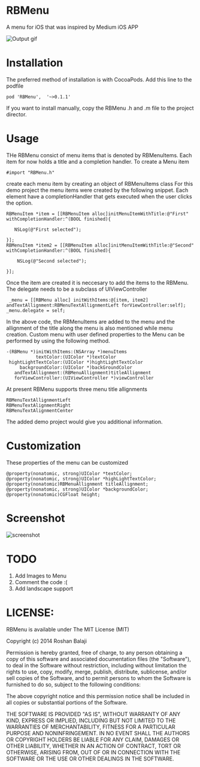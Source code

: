 RBMenu
======

A menu for iOS that was inspired by Medium iOS APP

![Output gif](https://raw.githubusercontent.com/RoshanNindrai/RBMenu/master/Screen%20Shot/RBMenuDemo.gif)


Installation
======

The preferred method of installation is with CocoaPods. Add this line to the podfile

    pod 'RBMenu',  '~>0.1.1'
    
If you want to install manually, copy the RBMenu .h and .m file to the project director.

Usage
======

THe RBMenu consict of menu items that is denoted by RBMenuItems. Each item for now holds a title and a completion handler. To create a Menu item 

    #import "RBMenu.h"
        
create each menu item by creating an object of RBMenuItems class For this demo project the menu items were created by the following snippet. Each element have a completionHandler that gets executed when the user clicks the option.

    RBMenuItem *item = [[RBMenuItem alloc]initMenuItemWithTitle:@"First" withCompletionHandler:^(BOOL finished){
        
       NSLog(@"First selected");
        
    }];
    RBMenuItem *item2 = [[RBMenuItem alloc]initMenuItemWithTitle:@"Second" withCompletionHandler:^(BOOL finished){
        
        NSLog(@"Second selected");
        
    }];

    
Once the item are created it is neccesary to add the items to the RBMenu. The delegate needs to be a subclass of UIViewController

     _menu = [[RBMenu alloc] initWithItems:@[item, item2] andTextAllignment:RBMenuTextAllignmentLeft forViewController:self];
    _menu.delegate = self;
    
In the above code, the RBMenuItems are added to the menu and the allignment of the title along the menu is also mentioned while menu creation. Custom menu with user defined properties to the Menu can be performed by using the following method.

    -(RBMenu *)initWithItems:(NSArray *)menuItems
               textColor:(UIColor *)textColor
     hightLightTextColor:(UIColor *)hightLightTextColor
         backgroundColor:(UIColor *)backGroundColor
       andTextAllignment:(RBMenuAllignment)titleAllignment
       forViewController:(UIViewController *)viewController

At present RBMenu supports three menu title allignments 

    RBMenuTextAllignmentLeft
    RBMenuTextAlignmentRight
    RBMenuTextAlignmentCenter

The added demo project would give you additional information. 

Customization
======

These properties of the menu can be customized

    @property(nonatomic, strong)UIColor *textColor;
    @property(nonatomic, strong)UIColor *highLightTextColor;
    @property(nonatomic)RBMenuAllignment titleAllignment;
    @property(nonatomic, strong)UIColor *backgroundColor;
    @property(nonatomic)CGFloat height;
    

Screenshot
======

![screenshot](https://raw.githubusercontent.com/RoshanNindrai/RBMenu/master/Screen%20Shot/Screen_Shot.png)



TODO
======

1. Add Images to Menu
2. Comment the code :(
3. Add landscape support

LICENSE:
============
  RBMenu is available under The MIT License (MIT)

Copyright (c) 2014 Roshan Balaji

Permission is hereby granted, free of charge, to any person obtaining a copy
of this software and associated documentation files (the "Software"), to deal
in the Software without restriction, including without limitation the rights
to use, copy, modify, merge, publish, distribute, sublicense, and/or sell
copies of the Software, and to permit persons to whom the Software is
furnished to do so, subject to the following conditions:

The above copyright notice and this permission notice shall be included in
all copies or substantial portions of the Software.

THE SOFTWARE IS PROVIDED "AS IS", WITHOUT WARRANTY OF ANY KIND, EXPRESS OR
IMPLIED, INCLUDING BUT NOT LIMITED TO THE WARRANTIES OF MERCHANTABILITY,
FITNESS FOR A PARTICULAR PURPOSE AND NONINFRINGEMENT. IN NO EVENT SHALL THE
AUTHORS OR COPYRIGHT HOLDERS BE LIABLE FOR ANY CLAIM, DAMAGES OR OTHER
LIABILITY, WHETHER IN AN ACTION OF CONTRACT, TORT OR OTHERWISE, ARISING FROM,
OUT OF OR IN CONNECTION WITH THE SOFTWARE OR THE USE OR OTHER DEALINGS IN
THE SOFTWARE.


